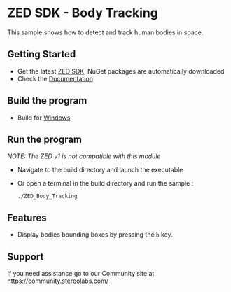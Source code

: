 # ZED SDK - Body Tracking

This sample shows how to detect and track human bodies in space.

## Getting Started
- Get the latest [ZED SDK](https://www.stereolabs.com/developers/release/), NuGet packages are automatically downloaded
 - Check the [Documentation](https://www.stereolabs.com/docs/)

## Build the program
 - Build for [Windows](https://www.stereolabs.com/docs/app-development/cpp/windows/)
 
## Run the program
*NOTE: The ZED v1 is not compatible with this module*
- Navigate to the build directory and launch the executable
- Or open a terminal in the build directory and run the sample :

      ./ZED_Body_Tracking

## Features
 - Display bodies bounding boxes by pressing the `b` key.

## Support
If you need assistance go to our Community site at https://community.stereolabs.com/